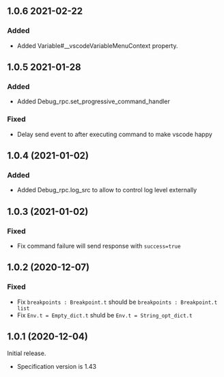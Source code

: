 ## 1.0.6 2021-02-22

### Added

- Added Variable#__vscodeVariableMenuContext property.

## 1.0.5 2021-01-28

### Added

- Added Debug_rpc.set_progressive_command_handler

### Fixed

- Delay send event to after executing command to make vscode happy

## 1.0.4 (2021-01-02)

### Added

- Added Debug_rpc.log_src to allow to control log level externally

## 1.0.3 (2021-01-02)

### Fixed

- Fix command failure will send response with `success=true`

## 1.0.2 (2020-12-07)

### Fixed

- Fix `breakpoints : Breakpoint.t` should be `breakpoints : Breakpoint.t list`
- Fix `Env.t = Empty_dict.t` shuld be `Env.t = String_opt_dict.t`

## 1.0.1 (2020-12-04)

Initial release.

- Specification version is 1.43
